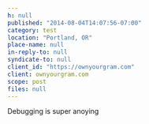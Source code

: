 ```yaml
---
h: null
published: "2014-08-04T14:07:56-07:00"
category: test
location: "Portland, OR"
place-name: null
in-reply-to: null
syndicate-to: null
client_id: "https://ownyourgram.com"
client: ownyourgram.com
scope: post
files: null
---
```

Debugging is super anoying